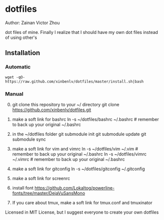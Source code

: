 dotfiles
========
Author: Zainan Victor Zhou

dot files of mine. Finally I realize that I should have my own dot files instead of using other's

## Installation
### Automatic 
    wget -qO- https://raw.github.com/xinbenlv/dotfiles/master/install.sh|bash
### Manual 
0. git clone this repository to your ~/ directory
    git clone https://github.com/xinbenlv/dotfiles.git
1. make a soft link for bashrc
    ln -s ~/dotfiles/bashrc ~/.bashrc # remember to back up your original ~/.bashrc

2. in the ~/dotfiles folder
    git submodule init
    git submodule update
    git submodule sync
3. make a soft link for vim and vimrc
    ln -s ~/dotfiles/vim ~/.vim # remember to back up your original ~/.bashrc
    ln -s ~/dotfiles/vimrc ~/.vimrc # remember to back up your original ~/.bashrc
4. make a soft link for gitconfig
    ln -s ~/dotfiles/gitconfig ~/.gitconfig
5. make a soft link for screenrc

6. install font
https://github.com/Lokaltog/powerline-fonts/tree/master/DejaVuSansMono

7. If you care about tmux, make a soft link for tmux.conf and tmuxinator

Licensed in MIT License, but I suggest everyone to create your own dotfiles



